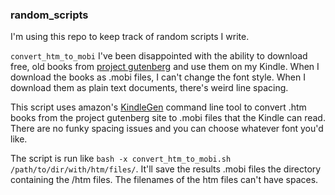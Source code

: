 ### random_scripts

I'm using this repo to keep track of random scripts I write.

`convert_htm_to_mobi`
I've been disappointed with the ability to download free, old books from [project gutenberg](https://www.gutenberg.org/) and use them on my Kindle. When I download the books as .mobi files, I can't change the font style. When I download them as plain text documents, there's weird line spacing.     

This script uses amazon's [KindleGen](https://www.amazon.com/gp/feature.html?docId=1000765211) command line tool to convert .htm books from the project gutenberg site to .mobi files that the Kindle can read. There are no funky spacing issues and you can choose whatever font you'd like.

The script is run like `bash -x convert_htm_to_mobi.sh /path/to/dir/with/htm/files/`. It'll save the results .mobi files the directory containing the /htm files. The filenames of the htm files can't have spaces.
